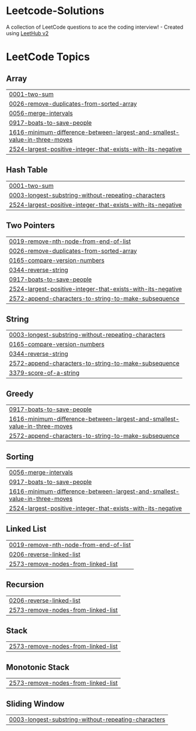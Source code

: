 # Leetcode-Solutions
A collection of LeetCode questions to ace the coding interview! - Created using [LeetHub v2](https://github.com/arunbhardwaj/LeetHub-2.0)

<!---LeetCode Topics Start-->
# LeetCode Topics
## Array
|  |
| ------- |
| [0001-two-sum](https://github.com/sans-kruti-18/Leetcode-Solutions/tree/master/0001-two-sum) |
| [0026-remove-duplicates-from-sorted-array](https://github.com/sans-kruti-18/Leetcode-Solutions/tree/master/0026-remove-duplicates-from-sorted-array) |
| [0056-merge-intervals](https://github.com/sans-kruti-18/Leetcode-Solutions/tree/master/0056-merge-intervals) |
| [0917-boats-to-save-people](https://github.com/sans-kruti-18/Leetcode-Solutions/tree/master/0917-boats-to-save-people) |
| [1616-minimum-difference-between-largest-and-smallest-value-in-three-moves](https://github.com/sans-kruti-18/Leetcode-Solutions/tree/master/1616-minimum-difference-between-largest-and-smallest-value-in-three-moves) |
| [2524-largest-positive-integer-that-exists-with-its-negative](https://github.com/sans-kruti-18/Leetcode-Solutions/tree/master/2524-largest-positive-integer-that-exists-with-its-negative) |
## Hash Table
|  |
| ------- |
| [0001-two-sum](https://github.com/sans-kruti-18/Leetcode-Solutions/tree/master/0001-two-sum) |
| [0003-longest-substring-without-repeating-characters](https://github.com/sans-kruti-18/Leetcode-Solutions/tree/master/0003-longest-substring-without-repeating-characters) |
| [2524-largest-positive-integer-that-exists-with-its-negative](https://github.com/sans-kruti-18/Leetcode-Solutions/tree/master/2524-largest-positive-integer-that-exists-with-its-negative) |
## Two Pointers
|  |
| ------- |
| [0019-remove-nth-node-from-end-of-list](https://github.com/sans-kruti-18/Leetcode-Solutions/tree/master/0019-remove-nth-node-from-end-of-list) |
| [0026-remove-duplicates-from-sorted-array](https://github.com/sans-kruti-18/Leetcode-Solutions/tree/master/0026-remove-duplicates-from-sorted-array) |
| [0165-compare-version-numbers](https://github.com/sans-kruti-18/Leetcode-Solutions/tree/master/0165-compare-version-numbers) |
| [0344-reverse-string](https://github.com/sans-kruti-18/Leetcode-Solutions/tree/master/0344-reverse-string) |
| [0917-boats-to-save-people](https://github.com/sans-kruti-18/Leetcode-Solutions/tree/master/0917-boats-to-save-people) |
| [2524-largest-positive-integer-that-exists-with-its-negative](https://github.com/sans-kruti-18/Leetcode-Solutions/tree/master/2524-largest-positive-integer-that-exists-with-its-negative) |
| [2572-append-characters-to-string-to-make-subsequence](https://github.com/sans-kruti-18/Leetcode-Solutions/tree/master/2572-append-characters-to-string-to-make-subsequence) |
## String
|  |
| ------- |
| [0003-longest-substring-without-repeating-characters](https://github.com/sans-kruti-18/Leetcode-Solutions/tree/master/0003-longest-substring-without-repeating-characters) |
| [0165-compare-version-numbers](https://github.com/sans-kruti-18/Leetcode-Solutions/tree/master/0165-compare-version-numbers) |
| [0344-reverse-string](https://github.com/sans-kruti-18/Leetcode-Solutions/tree/master/0344-reverse-string) |
| [2572-append-characters-to-string-to-make-subsequence](https://github.com/sans-kruti-18/Leetcode-Solutions/tree/master/2572-append-characters-to-string-to-make-subsequence) |
| [3379-score-of-a-string](https://github.com/sans-kruti-18/Leetcode-Solutions/tree/master/3379-score-of-a-string) |
## Greedy
|  |
| ------- |
| [0917-boats-to-save-people](https://github.com/sans-kruti-18/Leetcode-Solutions/tree/master/0917-boats-to-save-people) |
| [1616-minimum-difference-between-largest-and-smallest-value-in-three-moves](https://github.com/sans-kruti-18/Leetcode-Solutions/tree/master/1616-minimum-difference-between-largest-and-smallest-value-in-three-moves) |
| [2572-append-characters-to-string-to-make-subsequence](https://github.com/sans-kruti-18/Leetcode-Solutions/tree/master/2572-append-characters-to-string-to-make-subsequence) |
## Sorting
|  |
| ------- |
| [0056-merge-intervals](https://github.com/sans-kruti-18/Leetcode-Solutions/tree/master/0056-merge-intervals) |
| [0917-boats-to-save-people](https://github.com/sans-kruti-18/Leetcode-Solutions/tree/master/0917-boats-to-save-people) |
| [1616-minimum-difference-between-largest-and-smallest-value-in-three-moves](https://github.com/sans-kruti-18/Leetcode-Solutions/tree/master/1616-minimum-difference-between-largest-and-smallest-value-in-three-moves) |
| [2524-largest-positive-integer-that-exists-with-its-negative](https://github.com/sans-kruti-18/Leetcode-Solutions/tree/master/2524-largest-positive-integer-that-exists-with-its-negative) |
## Linked List
|  |
| ------- |
| [0019-remove-nth-node-from-end-of-list](https://github.com/sans-kruti-18/Leetcode-Solutions/tree/master/0019-remove-nth-node-from-end-of-list) |
| [0206-reverse-linked-list](https://github.com/sans-kruti-18/Leetcode-Solutions/tree/master/0206-reverse-linked-list) |
| [2573-remove-nodes-from-linked-list](https://github.com/sans-kruti-18/Leetcode-Solutions/tree/master/2573-remove-nodes-from-linked-list) |
## Recursion
|  |
| ------- |
| [0206-reverse-linked-list](https://github.com/sans-kruti-18/Leetcode-Solutions/tree/master/0206-reverse-linked-list) |
| [2573-remove-nodes-from-linked-list](https://github.com/sans-kruti-18/Leetcode-Solutions/tree/master/2573-remove-nodes-from-linked-list) |
## Stack
|  |
| ------- |
| [2573-remove-nodes-from-linked-list](https://github.com/sans-kruti-18/Leetcode-Solutions/tree/master/2573-remove-nodes-from-linked-list) |
## Monotonic Stack
|  |
| ------- |
| [2573-remove-nodes-from-linked-list](https://github.com/sans-kruti-18/Leetcode-Solutions/tree/master/2573-remove-nodes-from-linked-list) |
## Sliding Window
|  |
| ------- |
| [0003-longest-substring-without-repeating-characters](https://github.com/sans-kruti-18/Leetcode-Solutions/tree/master/0003-longest-substring-without-repeating-characters) |
<!---LeetCode Topics End-->